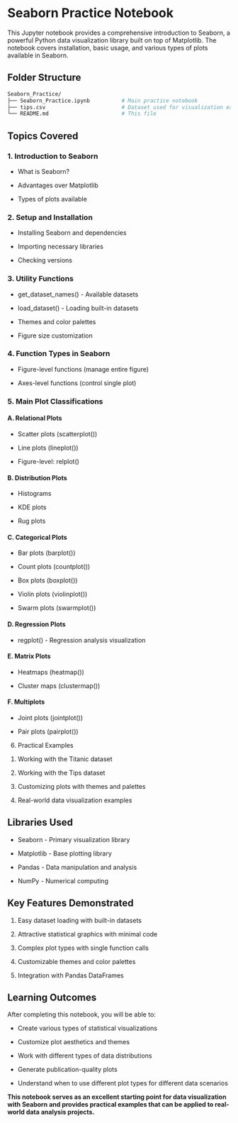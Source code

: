
# Seaborn Practice Notebook
This Jupyter notebook provides a comprehensive introduction to Seaborn, a powerful Python data visualization library built on top of Matplotlib. The notebook covers installation, basic usage, and various types of plots available in Seaborn.

## Folder Structure
``` bash
Seaborn_Practice/
├── Seaborn_Practice.ipynb          # Main practice notebook
├── tips.csv                        # Dataset used for visualization examples
└── README.md                       # This file
```
## Topics Covered
### 1. Introduction to Seaborn
- What is Seaborn?

- Advantages over Matplotlib

- Types of plots available

### 2. Setup and Installation
- Installing Seaborn and dependencies

- Importing necessary libraries

- Checking versions

### 3. Utility Functions
- get_dataset_names() - Available datasets

- load_dataset() - Loading built-in datasets

- Themes and color palettes

- Figure size customization

### 4. Function Types in Seaborn
- Figure-level functions (manage entire figure)

- Axes-level functions (control single plot)

### 5. Main Plot Classifications
#### A. Relational Plots
- Scatter plots (scatterplot())

- Line plots (lineplot())

- Figure-level: relplot()

#### B. Distribution Plots
- Histograms

- KDE plots

- Rug plots

#### C. Categorical Plots
- Bar plots (barplot())

- Count plots (countplot())

- Box plots (boxplot())

- Violin plots (violinplot())

- Swarm plots (swarmplot())

#### D. Regression Plots
- regplot() - Regression analysis visualization

#### E. Matrix Plots
- Heatmaps (heatmap())

- Cluster maps (clustermap())

#### F. Multiplots
- Joint plots (jointplot())

- Pair plots (pairplot())

6. Practical Examples
1) Working with the Titanic dataset

2) Working with the Tips dataset

3) Customizing plots with themes and palettes

4) Real-world data visualization examples

## Libraries Used
- Seaborn - Primary visualization library

- Matplotlib - Base plotting library

- Pandas - Data manipulation and analysis

- NumPy - Numerical computing


## Key Features Demonstrated
1) Easy dataset loading with built-in datasets

2) Attractive statistical graphics with minimal code

3) Complex plot types with single function calls

4) Customizable themes and color palettes

5) Integration with Pandas DataFrames

## Learning Outcomes
After completing this notebook, you will be able to:

- Create various types of statistical visualizations

- Customize plot aesthetics and themes

- Work with different types of data distributions

- Generate publication-quality plots

- Understand when to use different plot types for different data scenarios

**This notebook serves as an excellent starting point for data visualization with Seaborn and provides practical examples that can be applied to real-world data analysis projects.**


